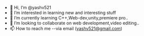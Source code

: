 - 👋 Hi, I’m @yashv521
- 👀 I’m interested in learning new and interesting stuff
- 🌱 I’m currently learning C++,Web-dev,unity,premiere pro..
- 💞️ I’m looking to collaborate on web development,video editing..
- 📫 How to reach me --via email (yashv521@gmail.com)

<!---
yashv521/yashv521 is a ✨ special ✨ repository because its `README.md` (this file) appears on your GitHub profile.
You can click the Preview link to take a look at your changes.
--->
